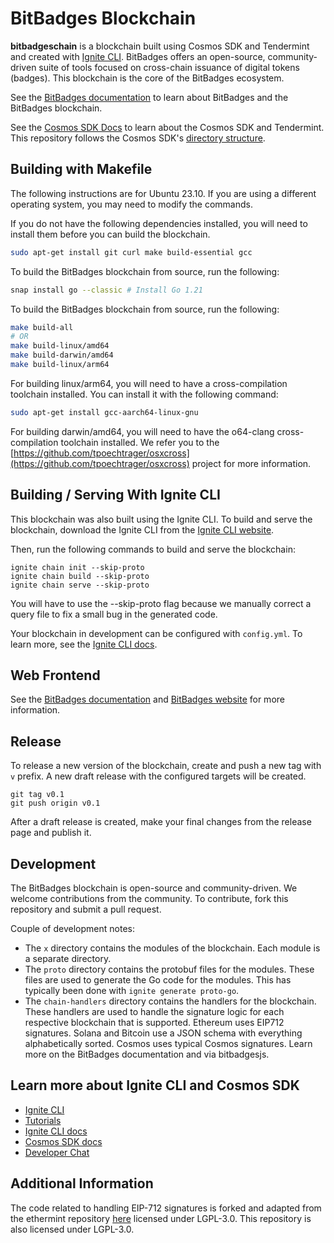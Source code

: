 # BitBadges Blockchain

**bitbadgeschain** is a blockchain built using Cosmos SDK and Tendermint and created with [Ignite CLI](https://ignite.com/cli). BitBadges offers an open-source, community-driven suite of tools focused on cross-chain issuance of digital tokens (badges). This blockchain is the core of the BitBadges ecosystem.

See the [BitBadges documentation](https://docs.bitbadges.io/overview) to learn about BitBadges and the BitBadges blockchain.

See the [Cosmos SDK Docs](https://docs.cosmos.network) to learn about the Cosmos SDK and Tendermint. This repository
follows the Cosmos SDK's [directory structure](https://docs.cosmos.network/master/building-modules/module-manager.html#directory-structure).

## Building with Makefile

The following instructions are for Ubuntu 23.10. If you are using a different operating system, you may need to modify the commands.

If you do not have the following dependencies installed, you will need to install them before you can build the blockchain.

```bash
sudo apt-get install git curl make build-essential gcc
```

To build the BitBadges blockchain from source, run the following:

```bash
snap install go --classic # Install Go 1.21
```

To build the BitBadges blockchain from source, run the following:

```bash
make build-all
# OR
make build-linux/amd64
make build-darwin/amd64
make build-linux/arm64
```

For building linux/arm64, you will need to have a cross-compilation toolchain installed. You can install it with the following command:

```bash
sudo apt-get install gcc-aarch64-linux-gnu
```

For building darwin/amd64, you will need to have the o64-clang cross-compilation toolchain installed. We refer you to the [https://github.com/tpoechtrager/osxcross](https://github.com/tpoechtrager/osxcross) project for more information.

## Building / Serving With Ignite CLI

This blockchain was also built using the Ignite CLI. To build and serve the blockchain, download the Ignite CLI from the [Ignite CLI website](https://ignite.com/cli).

Then, run the following commands to build and serve the blockchain:

```
ignite chain init --skip-proto
ignite chain build --skip-proto
ignite chain serve --skip-proto
```

You will have to use the --skip-proto flag because we manually correct a query file to fix a small bug in the generated code.

Your blockchain in development can be configured with `config.yml`. To learn more, see the [Ignite CLI docs](https://docs.ignite.com).

## Web Frontend

See the [BitBadges documentation](https://docs.bitbadges.io/overview) and [BitBadges website](https://bitbadges.io) for more information.

## Release

To release a new version of the blockchain, create and push a new tag with `v` prefix. A new draft release with the configured targets will be created.

```
git tag v0.1
git push origin v0.1
```

After a draft release is created, make your final changes from the release page and publish it.

## Development

The BitBadges blockchain is open-source and community-driven. We welcome contributions from the community. To contribute, fork this repository and submit a pull request.

Couple of development notes:

-   The `x` directory contains the modules of the blockchain. Each module is a separate directory.
-   The `proto` directory contains the protobuf files for the modules. These files are used to generate the Go code for the modules. This has typically been done with `ignite generate proto-go`.
-   The `chain-handlers` directory contains the handlers for the blockchain. These handlers are used to handle the signature logic for each respective blockchain that is supported. Ethereum uses EIP712 signatures. Solana and Bitcoin use a JSON schema with everything alphabetically sorted. Cosmos uses typical Cosmos signatures. Learn more on the BitBadges documentation and via bitbadgesjs.

## Learn more about Ignite CLI and Cosmos SDK

-   [Ignite CLI](https://ignite.com/cli)
-   [Tutorials](https://docs.ignite.com/guide)
-   [Ignite CLI docs](https://docs.ignite.com)
-   [Cosmos SDK docs](https://docs.cosmos.network)
-   [Developer Chat](https://discord.gg/ignite)

## Additional Information

The code related to handling EIP-712 signatures is forked and adapted from the ethermint repository [here](https://github.com/evmos/ethermint)
licensed under LGPL-3.0. This repository is also licensed under LGPL-3.0.


